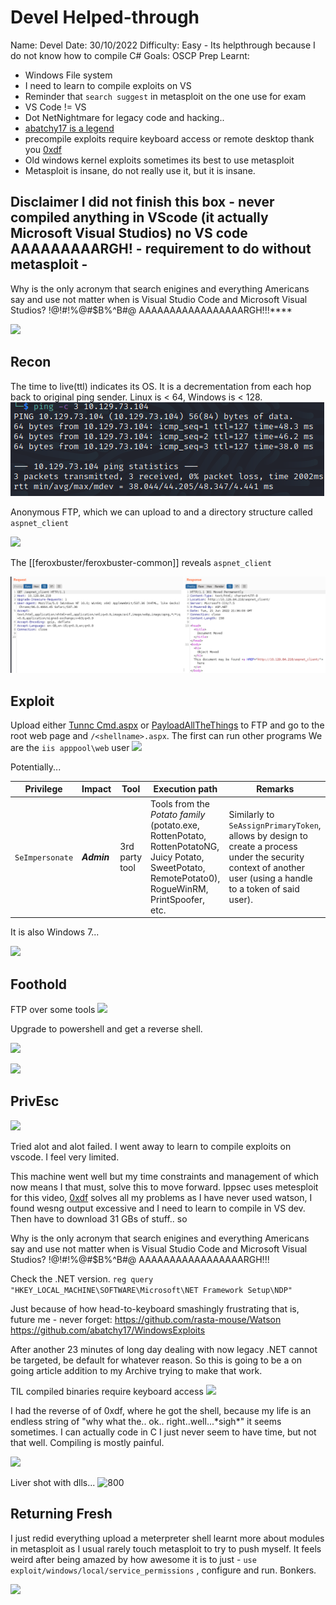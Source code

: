 # Devel Helped-through

Name: Devel
Date:  30/10/2022
Difficulty:  Easy  - Its helpthrough because I do not know how to compile C#
Goals:  OSCP Prep
Learnt:
- Windows File system
- I need to learn to compile exploits on VS
- Reminder that `search suggest` in metasploit on the one use for exam 
- VS Code != VS 
- Dot NetNightmare for legacy code and hacking..
- [abatchy17 is a legend](https://github.com/abatchy17/WindowsExploits)
- precompile exploits require keyboard access or remote desktop thank you [0xdf](https://0xdf.gitlab.io/2019/03/05/htb-devel.html)
- Old windows kernel exploits sometimes its best to use metasploit
- Metasploit is insane, do not really use it, but it is insane.

## Disclaimer I did not finish this box - never compiled anything in VScode (it actually Microsoft Visual Studios) no VS code AAAAAAAAARGH! - requirement to do without metasploit -


 Why is the only acronym that search enigines and everything Americans say and use not matter when is Visual Studio Code  and Microsoft Visual Studios? !@!#$!$%@#$B%^B#@ AAAAAAAAAAAAAAAAARGH!!!****


![](welcome.png)

## Recon

The time to live(ttl) indicates its OS. It is a decrementation from each hop back to original ping sender. Linux is < 64, Windows is < 128.
![ping](HackTheBox/Retired-Machines/Devel/Screenshots/ping.png)
	
Anonymous FTP, which we can upload to and a directory structure called `aspnet_client`

![](aspxshellftp.png)

The [[feroxbuster/feroxbuster-common]] reveals `aspnet_client` 

![900](Screenshots/aspnetclient-regular.png)


## Exploit
Upload either [Tunnc Cmd.aspx](https://github.com/tennc/webshell/blob/master/fuzzdb-webshell/asp/cmd.aspx) or [PayloadAllTheThings](https://github.com/swisskyrepo/PayloadsAllTheThings/blob/ba2c02cc3ef3f63df6351aa55509bdac137fb3b8/Upload%20Insecure%20Files/Extension%20ASP/shell.aspx) to FTP and go to the root web page and `/<shellname>.aspx`. The first can run other programs
We are the `iis apppool\web` user
![](whoamiapppool.png)

Potentially...

 Privilege | Impact | Tool | Execution path | Remarks 
 --- | --- | --- | --- | --- 
`SeImpersonate`|  ***Admin*** | 3rd party tool | Tools from the *Potato family* (potato.exe, RottenPotato, RottenPotatoNG, Juicy Potato, SweetPotato, RemotePotato0), RogueWinRM, PrintSpoofer, etc. | Similarly to `SeAssignPrimaryToken`, allows by design to create a process under the security context of another user (using a handle to a token of said user). |

It is also Windows 7...

![](websysteminfo.png)

## Foothold

FTP over some tools
![](ftpoversometools.png)

Upgrade to powershell and get a reverse shell.

![](upgradetopsrev.png)

![](revpsshell.png)

## PrivEsc
   
![](inthebin.png)

Tried alot and alot failed. I went away to learn to compile exploits on vscode. I feel very limited. 

This machine went well but my time constraints and management of which now means I that   must, solve this to move forward. Ippsec uses metesploit for this video, [0xdf](https://0xdf.gitlab.io/2019/03/05/htb-devel.html) solves all my problems as I have never used watson, I found wesng output excessive and I need to learn to compile in VS dev. Then have to download 31 GBs of stuff.. so

Why is the only acronym that search enigines and everything Americans say and use not matter when is Visual Studio Code  and Microsoft Visual Studios? !@!#$!$%@#$B%^B#@ AAAAAAAAAAAAAAAAARGH!!!


Check the .NET version.
`reg query "HKEY_LOCAL_MACHINE\SOFTWARE\Microsoft\NET Framework Setup\NDP"`

Just because of how head-to-keyboard smashingly frustrating that is, future me - never forget:
https://github.com/rasta-mouse/Watson
https://github.com/abatchy17/WindowsExploits

After another 23 minutes of long day dealing with now legacy .NET cannot be targeted, be default for whatever reason. So this is going to be a on going article addition to my Archive trying to make that work. 

TIL compiled binaries require keyboard access
![](wondersoflegacyprecompiledbinaries.png)

I had the reverse of of 0xdf, where he got the shell, because my life is an endless string of "why what the.. ok.. right..well...\*sigh\*" it seems sometimes. I can actually code in C I just never seem to have time, but not that well. Compiling is mostly painful.

![](tryingtobegood.png)

Liver shot with dlls...
![800](dlllibaries.png)

## Returning Fresh

I just redid everything upload a meterpreter shell learnt more about modules in metasploit as I usual rarely touch metasploit to try to push myself. It feels weird after being amazed by how awesome it is to just - `use exploit/windows/local/service_permissions` , configure and run. Bonkers. 

![](meterpreter.png)